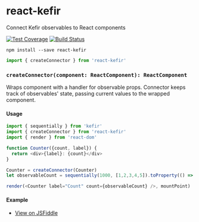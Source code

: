 react-kefir
===========

Connect Kefir observables to React components

[![Test Coverage](https://codeclimate.com/github/rvikmanis/react-kefir/badges/coverage.svg)](https://codeclimate.com/github/rvikmanis/react-kefir/coverage)
[![Build Status](https://travis-ci.org/rvikmanis/react-kefir.svg?branch=master)](https://travis-ci.org/rvikmanis/react-kefir)

```
npm install --save react-kefir
```
```js
import { createConnector } from 'react-kefir'
```

### `createConnector(component: ReactComponent): ReactComponent`

Wraps component with a handler for observable props. Connector keeps track of observables' state, passing current values to the wrapped component.

#### Usage

```js
import { sequentially } from 'kefir'
import { createConnector } from 'react-kefir'
import { render } from 'react-dom'

function Counter({count, label}) {
  return <div>{label}: {count}</div>
}

Counter = createConnector(Counter)
let observableCount = sequentially(1000, [1,2,3,4,5]).toProperty(() => 0)

render(<Counter label="Count" count={observableCount} />, mountPoint)
```

#### Example

 * [View on JSFiddle](https://jsfiddle.net/rvikmanis/jzhcrxmz/)
